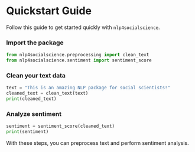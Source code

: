 # Quickstart Guide

Follow this guide to get started quickly with `nlp4socialscience`.

### Import the package
```python
from nlp4socialscience.preprocessing import clean_text
from nlp4socialscience.sentiment import sentiment_score
```

### Clean your text data

```python
text = "This is an amazing NLP package for social scientists!"
cleaned_text = clean_text(text)
print(cleaned_text)
```

### Analyze sentiment

```python
sentiment = sentiment_score(cleaned_text)
print(sentiment)
```

With these steps, you can preprocess text and perform sentiment analysis.